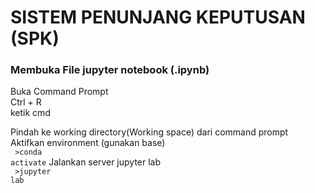 # SISTEM PENUNJANG KEPUTUSAN (SPK)

### Membuka File jupyter notebook (.ipynb)

Buka Command Prompt </br>
    Ctrl + R </br>
    ketik cmd </br>

Pindah ke working directory(Working space) dari command prompt</br>
Aktifkan environment (gunakan base)</br>
   <code> >conda activate</code>
Jalankan server jupyter lab</br>
   <code> >jupyter lab</code>





